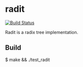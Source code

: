 # radit

[![Build Status](https://travis-ci.org/dgkimura/radit.svg?branch=master)](https://travis-ci.org/dgkimura/radit)

Radit is a radix tree implementation.

## Build
$ make && ./test_radit
